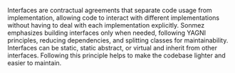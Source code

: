 Interfaces are contractual agreements that separate code usage from implementation, allowing code to interact with different 
implementations without having to deal with each implementation explicitly. Sonmez emphasizes building interfaces only when needed, 
following YAGNI principles, reducing dependencies, and splitting classes for maintainability. Interfaces can be static, static abstract,
or virtual and inherit from other interfaces. Following this principle helps to make the codebase lighter and easier to maintain. 

